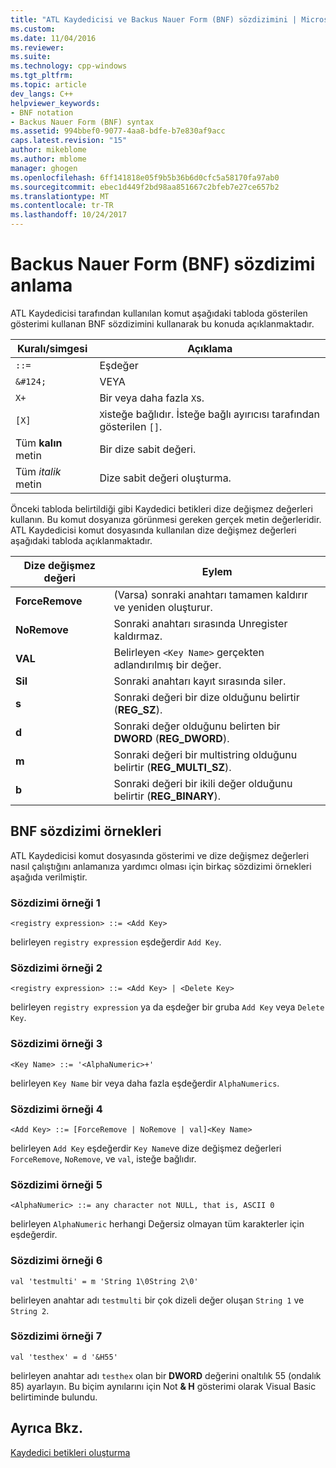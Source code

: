 ```yaml
---
title: "ATL Kaydedicisi ve Backus Nauer Form (BNF) sözdizimini | Microsoft Docs"
ms.custom: 
ms.date: 11/04/2016
ms.reviewer: 
ms.suite: 
ms.technology: cpp-windows
ms.tgt_pltfrm: 
ms.topic: article
dev_langs: C++
helpviewer_keywords:
- BNF notation
- Backus Nauer Form (BNF) syntax
ms.assetid: 994bbef0-9077-4aa8-bdfe-b7e830af9acc
caps.latest.revision: "15"
author: mikeblome
ms.author: mblome
manager: ghogen
ms.openlocfilehash: 6ff141818e05f9b5b36b6d0cfc5a58170fa97ab0
ms.sourcegitcommit: ebec1d449f2bd98aa851667c2bfeb7e27ce657b2
ms.translationtype: MT
ms.contentlocale: tr-TR
ms.lasthandoff: 10/24/2017
---
```

# <a name="understanding-backus-nauer-form-bnf-syntax"></a>Backus Nauer Form (BNF) sözdizimi anlama
ATL Kaydedicisi tarafından kullanılan komut aşağıdaki tabloda gösterilen gösterimi kullanan BNF sözdizimini kullanarak bu konuda açıklanmaktadır.  
  
|Kuralı/simgesi|Açıklama|  
|------------------------|-------------|  
|`::=`|Eşdeğer|  
|`&#124;`|VEYA|  
|`X+`|Bir veya daha fazla `X`s.|  
|`[X]`|`X`isteğe bağlıdır. İsteğe bağlı ayırıcısı tarafından gösterilen `[]`.|  
|Tüm **kalın** metin|Bir dize sabit değeri.|  
|Tüm *italik* metin|Dize sabit değeri oluşturma.|  
  
 Önceki tabloda belirtildiği gibi Kaydedici betikleri dize değişmez değerleri kullanın. Bu komut dosyanıza görünmesi gereken gerçek metin değerleridir. ATL Kaydedicisi komut dosyasında kullanılan dize değişmez değerleri aşağıdaki tabloda açıklanmaktadır.  
  
|Dize değişmez değeri|Eylem|  
|--------------------|------------|  
|**ForceRemove**|(Varsa) sonraki anahtarı tamamen kaldırır ve yeniden oluşturur.|  
|**NoRemove**|Sonraki anahtarı sırasında Unregister kaldırmaz.|  
|**VAL**|Belirleyen `<Key Name>` gerçekten adlandırılmış bir değer.|  
|**Sil**|Sonraki anahtarı kayıt sırasında siler.|  
|**s**|Sonraki değeri bir dize olduğunu belirtir (**REG_SZ**).|  
|**d**|Sonraki değer olduğunu belirten bir **DWORD** (**REG_DWORD**).|  
|**m**|Sonraki değeri bir multistring olduğunu belirtir (**REG_MULTI_SZ**).|  
|**b**|Sonraki değeri bir ikili değer olduğunu belirtir (**REG_BINARY**).|  
  
## <a name="bnf-syntax-examples"></a>BNF sözdizimi örnekleri  
 ATL Kaydedicisi komut dosyasında gösterimi ve dize değişmez değerleri nasıl çalıştığını anlamanıza yardımcı olması için birkaç sözdizimi örnekleri aşağıda verilmiştir.  
  
### <a name="syntax-example-1"></a>Sözdizimi örneği 1  
  
```  
<registry expression> ::= <Add Key>  
```  
  
 belirleyen `registry expression` eşdeğerdir `Add Key`.  
  
### <a name="syntax-example-2"></a>Sözdizimi örneği 2  
  
```  
<registry expression> ::= <Add Key> | <Delete Key>  
```  
  
 belirleyen `registry expression` ya da eşdeğer bir gruba `Add Key` veya `Delete Key`.  
  
### <a name="syntax-example-3"></a>Sözdizimi örneği 3  
  
```  
<Key Name> ::= '<AlphaNumeric>+'  
```  
  
 belirleyen `Key Name` bir veya daha fazla eşdeğerdir `AlphaNumerics`.  
  
### <a name="syntax-example-4"></a>Sözdizimi örneği 4  
  
```  
<Add Key> ::= [ForceRemove | NoRemove | val]<Key Name>  
```  
  
 belirleyen `Add Key` eşdeğerdir `Key Name`ve dize değişmez değerleri `ForceRemove`, `NoRemove`, ve `val`, isteğe bağlıdır.  
  
### <a name="syntax-example-5"></a>Sözdizimi örneği 5  
  
```  
<AlphaNumeric> ::= any character not NULL, that is, ASCII 0  
```  
  
 belirleyen `AlphaNumeric` herhangi Değersiz olmayan tüm karakterler için eşdeğerdir.  
  
### <a name="syntax-example-6"></a>Sözdizimi örneği 6  
  
```  
val 'testmulti' = m 'String 1\0String 2\0'  
```  
  
 belirleyen anahtar adı `testmulti` bir çok dizeli değer oluşan `String 1` ve `String 2`.  
  
### <a name="syntax-example-7"></a>Sözdizimi örneği 7  
  
```  
val 'testhex' = d '&H55'  
```  
  
 belirleyen anahtar adı `testhex` olan bir **DWORD** değerini onaltılık 55 (ondalık 85) ayarlayın. Bu biçim aynılarını için Not **& H** gösterimi olarak Visual Basic belirtiminde bulundu.  
  
## <a name="see-also"></a>Ayrıca Bkz.  
 [Kaydedici betikleri oluşturma](../atl/creating-registrar-scripts.md)

